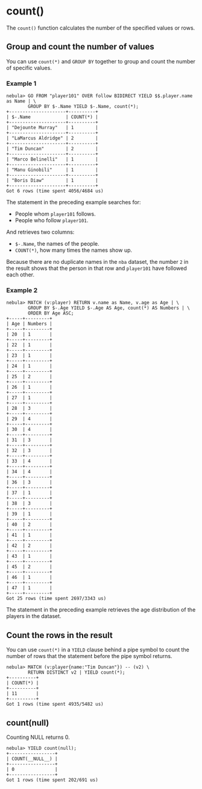 # count()

The `count()` function calculates the number of the specified values or rows.

## Group and count the number of values

You can use `count(*)` and `GROUP BY` together to group and count the number of specific values.

### Example 1

```nGQL
nebula> GO FROM "player101" OVER follow BIDIRECT YIELD $$.player.name as Name | \
        GROUP BY $-.Name YIELD $-.Name, count(*);
+---------------------+----------+
| $-.Name             | COUNT(*) |
+---------------------+----------+
| "Dejounte Murray"   | 1        |
+---------------------+----------+
| "LaMarcus Aldridge" | 2        |
+---------------------+----------+
| "Tim Duncan"        | 2        |
+---------------------+----------+
| "Marco Belinelli"   | 1        |
+---------------------+----------+
| "Manu Ginobili"     | 1        |
+---------------------+----------+
| "Boris Diaw"        | 1        |
+---------------------+----------+
Got 6 rows (time spent 4056/4684 us)
```

The statement in the preceding example searches for:

* People whom `player101` follows.
* People who follow `player101`.

And retrieves two columns:

* `$-.Name`, the names of the people.
* `COUNT(*)`, how many times the names show up.

Because there are no duplicate names in the `nba` dataset, the number `2` in the result shows that the person in that row and `player101` have followed each other.

### Example 2

```nGQL
nebula> MATCH (v:player) RETURN v.name as Name, v.age as Age | \
        GROUP BY $-.Age YIELD $-.Age AS Age, count(*) AS Numbers | \
        ORDER BY Age ASC;
+-----+---------+
| Age | Numbers |
+-----+---------+
| 20  | 1       |
+-----+---------+
| 22  | 1       |
+-----+---------+
| 23  | 1       |
+-----+---------+
| 24  | 1       |
+-----+---------+
| 25  | 2       |
+-----+---------+
| 26  | 1       |
+-----+---------+
| 27  | 1       |
+-----+---------+
| 28  | 3       |
+-----+---------+
| 29  | 4       |
+-----+---------+
| 30  | 4       |
+-----+---------+
| 31  | 3       |
+-----+---------+
| 32  | 3       |
+-----+---------+
| 33  | 4       |
+-----+---------+
| 34  | 4       |
+-----+---------+
| 36  | 3       |
+-----+---------+
| 37  | 1       |
+-----+---------+
| 38  | 3       |
+-----+---------+
| 39  | 1       |
+-----+---------+
| 40  | 2       |
+-----+---------+
| 41  | 1       |
+-----+---------+
| 42  | 2       |
+-----+---------+
| 43  | 1       |
+-----+---------+
| 45  | 2       |
+-----+---------+
| 46  | 1       |
+-----+---------+
| 47  | 1       |
+-----+---------+
Got 25 rows (time spent 2697/3343 us)
```

The statement in the preceding example retrieves the age distribution of the players in the dataset.

## Count the rows in the result

You can use `count(*)` in a `YIELD` clause behind a pipe symbol to count the number of rows that the statement before the pipe symbol returns.

```nGQL
nebula> MATCH (v:player{name:"Tim Duncan"}) -- (v2) \
        RETURN DISTINCT v2 | YIELD count(*);
+----------+
| COUNT(*) |
+----------+
| 11       |
+----------+
Got 1 rows (time spent 4935/5482 us)
```

## count(null)

Counting NULL returns 0.

```nGQL
nebula> YIELD count(null);
+-----------------+
| COUNT(__NULL__) |
+-----------------+
| 0               |
+-----------------+
Got 1 rows (time spent 202/691 us)
```